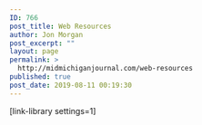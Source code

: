 ```yaml
---
ID: 766
post_title: Web Resources
author: Jon Morgan
post_excerpt: ""
layout: page
permalink: >
  http://midmichiganjournal.com/web-resources
published: true
post_date: 2019-08-11 00:19:30
---
```

[link-library settings=1]